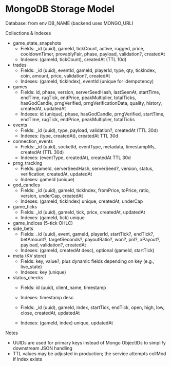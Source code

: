 # MongoDB Storage Model

Database: from env DB_NAME (backend uses MONGO_URL)

Collections & Indexes
- game_state_snapshots
  - Fields: _id (uuid), gameId, tickCount, active, rugged, price, cooldownTimer, provablyFair, phase, payload, validation?, createdAt
  - Indexes: (gameId, tickCount), createdAt (TTL 10d)
- trades
  - Fields: _id (uuid), eventId, gameId, playerId, type, qty, tickIndex, coin, amount, price, validation?, createdAt
  - Indexes: (gameId, tickIndex), eventId (unique for idempotency)
- games
  - Fields: id, phase, version, serverSeedHash, lastSeenAt, startTime, endTime, rugTick, endPrice, peakMultiplier, totalTicks, hasGodCandle, prngVerified, prngVerificationData, quality, history, createdAt, updatedAt
  - Indexes: id (unique), phase, hasGodCandle, prngVerified, startTime, endTime, rugTick, endPrice, peakMultiplier, totalTicks
- events
  - Fields: _id (uuid), type, payload, validation?, createdAt (TTL 30d)
  - Indexes: (type, createdAt), createdAt TTL 30d
- connection_events
  - Fields: _id (uuid), socketId, eventType, metadata, timestampMs, createdAt (TTL 30d)
  - Indexes: (eventType, createdAt), createdAt TTL 30d
- prng_tracking
  - Fields: gameId, serverSeedHash, serverSeed?, version, status, verification, createdAt, updatedAt
  - Indexes: gameId (unique)
- god_candles
  - Fields: _id (uuid), gameId, tickIndex, fromPrice, toPrice, ratio, version, underCap, createdAt
  - Indexes: (gameId, tickIndex) unique, createdAt, underCap
- game_ticks
  - Fields: _id (uuid), gameId, tick, price, createdAt, updatedAt
  - Indexes: (gameId, tick) unique
- game_indices (5-tick OHLC)
- side_bets
  - Fields: _id (uuid), event, gameId, playerId, startTick?, endTick?, betAmount?, targetSeconds?, payoutRatio?, won?, pnl?, xPayout?, payload, validation?, createdAt
  - Indexes: (gameId, createdAt desc), optional (gameId, startTick)
- meta (KV store)
  - Fields: key, value?, plus dynamic fields depending on key (e.g., live_state)
  - Indexes: key (unique)
- status_checks
  - Fields: id (uuid), client_name, timestamp
  - Indexes: timestamp desc

  - Fields: _id (uuid), gameId, index, startTick, endTick, open, high, low, close, createdAt, updatedAt
  - Indexes: (gameId, index) unique, updatedAt

Notes
- UUIDs are used for primary keys instead of Mongo ObjectIDs to simplify downstream JSON handling
- TTL values may be adjusted in production; the service attempts collMod if index exists